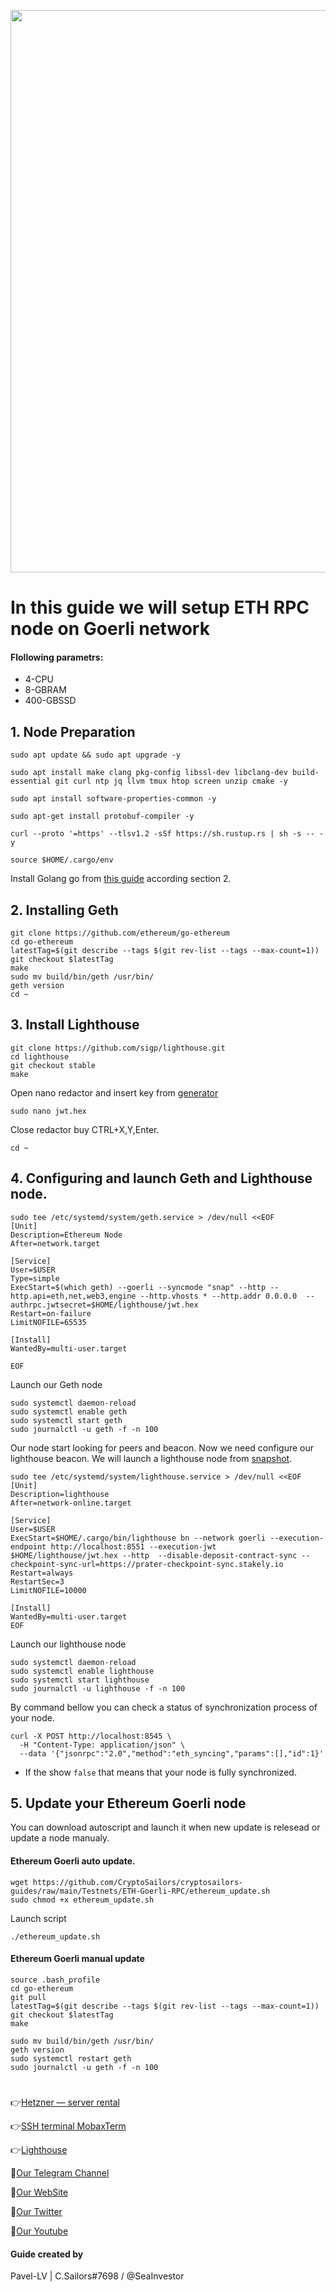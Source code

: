 <p align="center">
 <img src="https://i.postimg.cc/L8DRwBr1/Ethereum-1.jpg"width="900"/></a>
</p>

# In this guide we will setup ETH RPC node on Goerli network

#### Flollowing parametrs:

- 4-CPU
- 8-GBRAM
- 400-GBSSD 

## 1. Node Preparation
```
sudo apt update && sudo apt upgrade -y
```
```
sudo apt install make clang pkg-config libssl-dev libclang-dev build-essential git curl ntp jq llvm tmux htop screen unzip cmake -y
```
```
sudo apt install software-properties-common -y
```
```
sudo apt-get install protobuf-compiler -y
```
```
curl --proto '=https' --tlsv1.2 -sSf https://sh.rustup.rs | sh -s -- -y
```
```
source $HOME/.cargo/env
```

Install Golang go from [this guide](https://github.com/CryptoSailors/cryptosailors-tools/tree/main/Install%20Golang%20%22Go%22) according section 2.
## 2. Installing Geth
```
git clone https://github.com/ethereum/go-ethereum
cd go-ethereum
latestTag=$(git describe --tags $(git rev-list --tags --max-count=1))
git checkout $latestTag
make 
sudo mv build/bin/geth /usr/bin/
geth version
cd ~
```
## 3. Install Lighthouse
```
git clone https://github.com/sigp/lighthouse.git
cd lighthouse
git checkout stable
make
```
Open nano redactor and insert key from [generator](https://seanwasere.com/generate-random-hex/)
```
sudo nano jwt.hex
```
Close redactor buy CTRL+X,Y,Enter.
```
cd ~
```
## 4. Configuring and launch Geth and Lighthouse node.
```
sudo tee /etc/systemd/system/geth.service > /dev/null <<EOF
[Unit]
Description=Ethereum Node
After=network.target

[Service]
User=$USER
Type=simple
ExecStart=$(which geth) --goerli --syncmode "snap" --http --http.api=eth,net,web3,engine --http.vhosts * --http.addr 0.0.0.0  --authrpc.jwtsecret=$HOME/lighthouse/jwt.hex
Restart=on-failure
LimitNOFILE=65535

[Install]
WantedBy=multi-user.target

EOF
```
Launch our Geth node
```
sudo systemctl daemon-reload
sudo systemctl enable geth
sudo systemctl start geth
sudo journalctl -u geth -f -n 100
```
Our node start looking for peers and beacon. Now we need configure our lighthouse beacon. We will launch a lighthouse node from [snapshot](https://eth-clients.github.io/checkpoint-sync-endpoints/).
```
sudo tee /etc/systemd/system/lighthouse.service > /dev/null <<EOF
[Unit]
Description=lighthouse
After=network-online.target

[Service]
User=$USER
ExecStart=$HOME/.cargo/bin/lighthouse bn --network goerli --execution-endpoint http://localhost:8551 --execution-jwt $HOME/lighthouse/jwt.hex --http  --disable-deposit-contract-sync --checkpoint-sync-url=https://prater-checkpoint-sync.stakely.io
Restart=always
RestartSec=3
LimitNOFILE=10000

[Install]
WantedBy=multi-user.target
EOF
```
Launch our lighthouse node
```
sudo systemctl daemon-reload
sudo systemctl enable lighthouse
sudo systemctl start lighthouse
sudo journalctl -u lighthouse -f -n 100
```
By command bellow you can check a status of synchronization process of your node.
```
curl -X POST http://localhost:8545 \
  -H "Content-Type: application/json" \
  --data '{"jsonrpc":"2.0","method":"eth_syncing","params":[],"id":1}'
```
- If the show `false` that means that your node is fully synchronized.

## 5. Update your Ethereum Goerli node
You can download autoscript and launch it when new update is relesead or update a node manualy.

#### Ethereum Goerli auto update.
```
wget https://github.com/CryptoSailors/cryptosailors-guides/raw/main/Testnets/ETH-Goerli-RPC/ethereum_update.sh
sudo chmod +x ethereum_update.sh
```
Launch script
```
./ethereum_update.sh
```
#### Ethereum Goerli manual update
```
source .bash_profile
cd go-ethereum
git pull
latestTag=$(git describe --tags $(git rev-list --tags --max-count=1))
git checkout $latestTag
make
```
```
sudo mv build/bin/geth /usr/bin/
geth version 
sudo systemctl restart geth 
sudo journalctl -u geth -f -n 100
```
#


👉[Hetzner — server rental](https://hetzner.cloud/?ref=NY9VHC3PPsL0)

👉[SSH terminal MobaxTerm](https://mobaxterm.mobatek.net/download.html)

👉[Lighthouse](https://github.com/sigp/lighthouse)

🔰[Our Telegram Channel](https://t.me/CryptoSailorsAnn)

🔰[Our WebSite](cryptosailors.tech)

🔰[Our Twitter](https://twitter.com/Crypto_Sailors)

🔰[Our Youtube](https://www.youtube.com/@CryptoSailors)

#### Guide created by 
Pavel-LV | C.Sailors#7698 / @SeaInvestor


